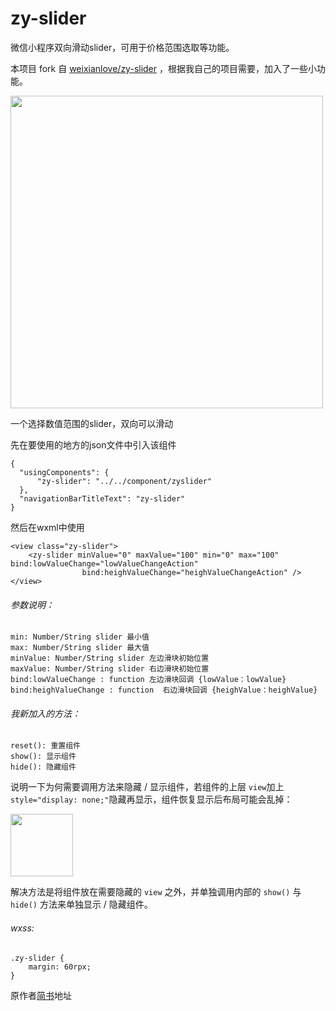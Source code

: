 # zy-slider
微信小程序双向滑动slider，可用于价格范围选取等功能。


本项目 fork 自 [weixianlove/zy-slider](https://github.com/weixianlove/zy-slider) ，根据我自己的项目需要，加入了一些小功能。

<img src="https://user-images.githubusercontent.com/12731778/43645614-0b99621c-9765-11e8-8787-c1ac2d544c11.png" height = "500" />

一个选择数值范围的slider，双向可以滑动

先在要使用的地方的json文件中引入该组件
```
{
  "usingComponents": {
      "zy-slider": "../../component/zyslider"
  },
  "navigationBarTitleText": "zy-slider"
}
```

然后在wxml中使用
```
<view class="zy-slider">
    <zy-slider minValue="0" maxValue="100" min="0" max="100" bind:lowValueChange="lowValueChangeAction"
                bind:heighValueChange="heighValueChangeAction" />
</view>
```

###### 参数说明：
```
min: Number/String slider 最小值
max: Number/String slider 最大值
minValue: Number/String slider 左边滑块初始位置
maxValue: Number/String slider 右边滑块初始位置
bind:lowValueChange : function 左边滑块回调 {lowValue：lowValue}
bind:heighValueChange : function  右边滑块回调 {heighValue：heighValue}
```
###### 我新加入的方法：
```
reset(): 重置组件
show(): 显示组件
hide(): 隐藏组件
```
说明一下为何需要调用方法来隐藏 / 显示组件，若组件的上层 ```view```加上 ```style="display: none;"```隐藏再显示，组件恢复显示后布局可能会乱掉：

<img src="https://user-images.githubusercontent.com/12731778/43646337-3e6af154-9767-11e8-9a6e-ea4791b941f7.png" height = "100" />

解决方法是将组件放在需要隐藏的 ```view``` 之外，并单独调用内部的 ```show()``` 与 ```hide()``` 方法来单独显示 / 隐藏组件。


###### wxss:
```
.zy-slider {
    margin: 60rpx;
}
```
原作者[简书](https://www.jianshu.com/p/7eaf95d1ae1f)地址
